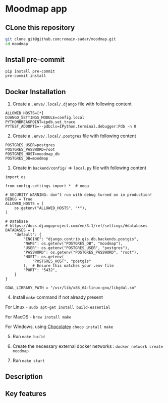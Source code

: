 # Moodmap app

## CLone this repository

```bash
git clone git@github.com:romain-sadar/moodmap.git
cd moodmap
```
## Install pre-commit

```bash
pip install pre-commit
pre-commit install
```

## Docker Installation

1. Create a `.envs/.local/.django` file with following content

```
ALLOWED_HOSTS=[*]
DJANGO_SETTINGS_MODULE=config.local
PYTHONBREAKPOINT=ipdb.set_trace
PYTEST_ADDOPTS=--pdbcls=IPython.terminal.debugger:Pdb -n 0
```

2. Create a `.envs/.local/.postgres` file with following content

```
POSTGRES_USER=postgres
POSTGRES_PASSWORD=root
POSTGRES_HOST=moodmap_db
POSTGRES_DB=moodmap
```

1. Create in `backend/config/`  => `local.py`  file with following content
```
import os

from config.settings import *  # noqa

# SECURITY WARNING: don"t run with debug turned on in production!
DEBUG = True
ALLOWED_HOSTS = [
    os.getenv("ALLOWED_HOSTS", "*"),
]

# Database
# https://docs.djangoproject.com/en/3.1/ref/settings/#databases
DATABASES = {
    "default": {
        "ENGINE": "django.contrib.gis.db.backends.postgis",
        "NAME": os.getenv("POSTGRES_DB", "moodmap"),
        "USER": os.getenv("POSTGRES_USER", "postgres"),
        "PASSWORD": os.getenv("POSTGRES_PASSWORD", "root"),
        "HOST": os.getenv(
            "POSTGRES_HOST", "postgis"
        ),  # Ensure this matches your .env file
        "PORT": "5432",
    }
}

GDAL_LIBRARY_PATH = "/usr/lib/x86_64-linux-gnu/libgdal.so"

```

4. Install `make` command if not already present

For Linux - `sudo apt-get install build-essential`

For MacOS - `brew install make`

For Windows, using [Chocolatey](https://chocolatey.org/install) `choco install make`


5. Run `make build`

6. Create the necessary external docker networks : `docker network create moodmap`

7. Run `make start`


## Description

## Key features
